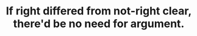 ---
title: If right differed from not-right clear, there'd be no need for argument.
tags: daoism opposites
---